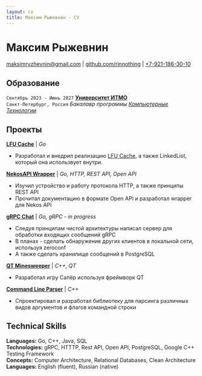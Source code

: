 ```yaml
---
layout: cv
title: Максим Рыжевнин - CV
---
```

# Максим Рыжевнин

<div id="webaddress">
<a href="mailto:maksimryzhevnin@gmail.com">maksimryzhevnin@gmail.com</a>
| <a href="http://github.com/rinnothing">github.com/rinnothing</a> | <a href="tel:+79211863010">+7-921-186-30-10</a>
</div>

## Образование

`Сентябрь 2023 - Июнь 2027`
__[Университет ИТМО](https://itmo.ru/)__  
`Санкт-Петербург, Россия`
_Бакалавр программы [Компьютерные Технологии](https://abit.itmo.ru/program/bachelor/programming)_

## Проекты

__[LFU Cache](https://sourceforge.net/p/lfu-cache/code/ci/main/tree/)__
| _Go_
* Разработал и внедрил реализацию [LFU Cache](https://en.wikipedia.org/wiki/Least_frequently_used), а также LinkedList, который она использвует внутри.

__[NekosAPI Wrapper](https://github.com/rinnothing/go-necos)__
| _Go, HTTP, REST API, Open API_
* Изучил устройство и работу протокола HTTP, а также принципы REST API
* Прочитал документацию в формате Open API и разработал wrapper для Nekos API

__[gRPC Chat](https://github.com/rinnothing/grpc-chat)__
| _Go, gRPC - in progress_
* Следуя принципам чистой архитектуры написал сервер для обработки входящих сообщений gRPC
* В планах - сделать обнаружение других клиентов в локальной сети, используя zeroconf
* А также сделать хранилище сообщений в PostgreSQL

__[QT Minesweeper](https://sourceforge.net/p/qt-minesweeper/code/ci/main/tree/)__
| _C++, QT_  
* Разработал игру Сапёр используя фреймворк QT

__[Command Line Parser](https://sourceforge.net/p/labwork4-rinnothing/code/ci/deadline_1/tree/)__
| _C++_ 
* Спроектировал и разработал библиотеку для парсинга различных видов аргументов и флагов командной строки 

## Technical Skills

__Languages:__ Go, C++, Java, SQL  
__Technologies:__ gRPC, HTTTP, Rest API, Open API, PostgreSQL, Google C++ Testing Framework  
__Concepts:__ Computer Architecture, Relational Databases, Clean Architecture  
__Languages:__ English (fluent), Russian (native)  
